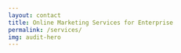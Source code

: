 ```yaml
---
layout: contact
title: Online Marketing Services for Enterprise
permalink: /services/
img: audit-hero
---
```

